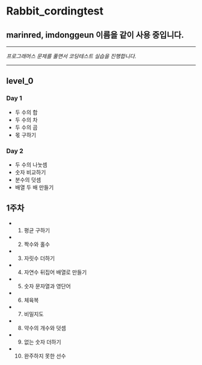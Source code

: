 # Rabbit_cordingtest
## marinred, imdonggeun 이름을 같이 사용 중입니다.

<hr/>

_프로그래머스 문제를 풀면서 코딩테스트 실습을 진행합니다._

<hr/>

## level_0

### Day 1

- 두 수의 합
- 두 수의 차
- 두 수의 곱
- 몫 구하기

### Day 2

- 두 수의 나눗셈
- 숫자 비교하기
- 분수의 덧셈
- 배열 두 배 만들기

## 1주차

- 1. 평균 구하기
- 2. 짝수와 홀수
- 3. 자릿수 더하기
- 4. 자연수 뒤집어 배열로 만들기
- 5. 숫자 문자열과 영단어
- 6. 체육복
- 7. 비밀지도
- 8. 약수의 개수와 덧셈
- 9. 없는 숫자 더하기
- 10. 완주하지 못한 선수
